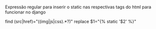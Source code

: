 Expressão regular para inserir o static nas respectivas tags do html para funcionar no django


find
(src|href)="((img|js|css).*?)"
replace
$1="{% static '$2' %}"